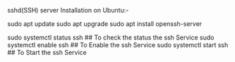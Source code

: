 sshd(SSH) server Installation on Ubuntu:-

sudo apt update
sudo apt upgrade
sudo apt install openssh-server

sudo systemctl status ssh     	## To check the status the ssh Service
sudo systemctl enable ssh		## To Enable the ssh Service
sudo systemctl start ssh		## To Start the ssh Service

